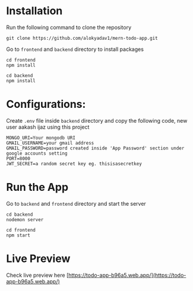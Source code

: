 # Installation

Run the following command to clone the repository

```
git clone https://github.com/alokyadav1/mern-todo-app.git
```

Go to `frontend` and `backend` directory to install packages

```
cd frontend
npm install
```

```
cd backend
npm install
```

# Configurations:

Create `.env` file inside `backend` directory and copy the following code, new user aakash ijaz using this project

```
MONGO_URI=Your mongodb URI
GMAIL_USERNAME=your gmail address
GMAIL_PASSWORD=password created inside 'App Password' section under google accounts setting
PORT=8000
JWT_SECRET=a random secret key eg. thisisasecretkey
```

# Run the App

Go to `backend` and `frontend` directory and start the server

```
cd backend
nodemon server
```

```
cd frontend
npm start
```

# Live Preview

Check live preview here [https://todo-app-b96a5.web.app/](https://todo-app-b96a5.web.app/)
